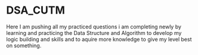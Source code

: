 # DSA_CUTM
Here I am pushing all my practiced questions i am completing newly by learning and practicing the Data Structure and Algorithm to develop my logic building and skills and to aquire more knowledge to give my level best on something.
